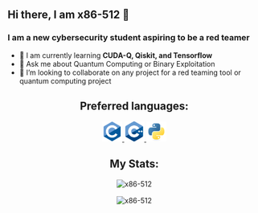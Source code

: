 ## Hi there, I am x86-512 👋
<!--<h1 align="center">Hi 👋, I'm x86-512</h1>-->
<h3 align="left">I am a new cybersecurity student aspiring to be a red teamer</h3>

- 🌱 I am currently learning **CUDA-Q, Qiskit, and Tensorflow**
- 💬 Ask me about Quantum Computing or Binary Exploitation
- 👯 I’m looking to collaborate on any project for a red teaming tool or quantum computing project

<h2 align="center">Preferred languages:</h2>
<p align="center"> <a href="https://www.cprogramming.com/" target="_blank" rel="noreferrer"> <img src="https://raw.githubusercontent.com/devicons/devicon/master/icons/c/c-original.svg" alt="c" width="40" height="40"/> </a> <a href="https://www.w3schools.com/cpp/" target="_blank" rel="noreferrer"> <img src="https://raw.githubusercontent.com/devicons/devicon/master/icons/cplusplus/cplusplus-original.svg" alt="cplusplus" width="40" height="40"/> </a> <a href="https://www.python.org" target="_blank" rel="noreferrer"> <img src="https://raw.githubusercontent.com/devicons/devicon/master/icons/python/python-original.svg" alt="python" width="40" height="40"/> </a> </p>

<h2 align="center">My Stats:</h2>
<p align="center"><img align="center" src="https://github-readme-stats.vercel.app/api/top-langs?username=x86-512&show_icons=true&theme=highcontrast&locale=en&layout=compact" alt="x86-512" /></p>

<p align="center"><img align="center" src="https://github-readme-streak-stats.herokuapp.com/?user=x86-512&theme=highcontrast" alt="x86-512" /></p>




<!--
**x86-512/x86-512** is a ✨ _special_ ✨ repository because its `README.md` (this file) appears on your GitHub profile.

Here are some ideas to get you started:

- 🔭 I’m currently working on ...
- 🌱 I’m currently learning ...
- 👯 I’m looking to collaborate on ...
- 🤔 I’m looking for help with ...
- 💬 Ask me about ...
- 📫 How to reach me: ...
- 😄 Pronouns: ...
- ⚡ Fun fact: ...
-->
